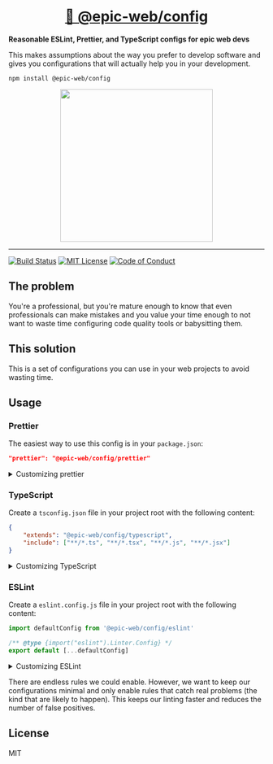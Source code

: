 <div>
  <h1 align="center"><a href="https://npm.im/@epic-web/config">👮 @epic-web/config</a></h1>
  <strong>
    Reasonable ESLint, Prettier, and TypeScript configs for epic web devs
  </strong>
  <p>
    This makes assumptions about the way you prefer to develop software and gives you configurations that will actually help you in your development.
  </p>
</div>

```
npm install @epic-web/config
```

<div align="center">
  <a
    alt="Epic Web logo"
    href="https://www.epicweb.dev"
  >
    <img
      width="300px"
      src="https://github-production-user-asset-6210df.s3.amazonaws.com/1500684/257881576-fd66040b-679f-4f25-b0d0-ab886a14909a.png"
    />
  </a>
</div>

<hr />

<!-- prettier-ignore-start -->
[![Build Status][build-badge]][build]
[![MIT License][license-badge]][license]
[![Code of Conduct][coc-badge]][coc]
<!-- prettier-ignore-end -->

## The problem

You're a professional, but you're mature enough to know that even professionals
can make mistakes and you value your time enough to not want to waste time
configuring code quality tools or babysitting them.

## This solution

This is a set of configurations you can use in your web projects to avoid
wasting time.

## Usage

### Prettier

The easiest way to use this config is in your `package.json`:

```json
"prettier": "@epic-web/config/prettier"
```

<details>
  <summary>Customizing prettier</summary>

If you want to customize things, you should probably just copy/paste the
built-in config. But if you really want, you can override it using regular
JavaScript stuff.

Create a `.prettierrc.js` file in your project root with the following content:

```js
import defaultConfig from '@epic-web/config/prettier'

/** @type {import("prettier").Options} */
export default {
	...defaultConfig,
	// .. your overrides here...
}
```

</details>

### TypeScript

Create a `tsconfig.json` file in your project root with the following content:

```json
{
	"extends": "@epic-web/config/typescript",
	"include": ["**/*.ts", "**/*.tsx", "**/*.js", "**/*.jsx"]
}
```

<details>
  <summary>Customizing TypeScript</summary>

Learn more from
[the TypeScript docs here](https://www.typescriptlang.org/tsconfig/#extends).

</details>

### ESLint

Create a `eslint.config.js` file in your project root with the following
content:

```js
import defaultConfig from '@epic-web/config/eslint'

/** @type {import("eslint").Linter.Config} */
export default [...defaultConfig]
```

<details>
  <summary>Customizing ESLint</summary>

Learn more from
[the Eslint docs here](https://eslint.org/docs/latest/extend/shareable-configs#overriding-settings-from-shareable-configs).

</details>

There are endless rules we could enable. However, we want to keep our
configurations minimal and only enable rules that catch real problems (the kind
that are likely to happen). This keeps our linting faster and reduces the number
of false positives.

## License

MIT

<!-- prettier-ignore-start -->
[build-badge]: https://img.shields.io/github/actions/workflow/status/epicweb-dev/config/release.yml?branch=main&logo=github&style=flat-square
[build]: https://github.com/epicweb-dev/config/actions?query=workflow%3Arelease
[license-badge]: https://img.shields.io/badge/license-MIT%20License-blue.svg?style=flat-square
[license]: https://github.com/epicweb-dev/config/blob/main/LICENSE
[coc-badge]: https://img.shields.io/badge/code%20of-conduct-ff69b4.svg?style=flat-square
[coc]: https://kentcdodds.com/conduct
<!-- prettier-ignore-end -->
